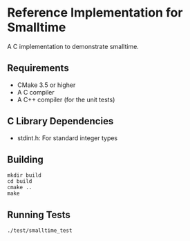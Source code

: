 Reference Implementation for Smalltime
======================================

A C implementation to demonstrate smalltime.



Requirements
------------

  * CMake 3.5 or higher
  * A C compiler
  * A C++ compiler (for the unit tests)



C Library Dependencies
----------------------

 * stdint.h: For standard integer types



Building
--------

    mkdir build
    cd build
    cmake ..
    make



Running Tests
-------------

    ./test/smalltime_test
